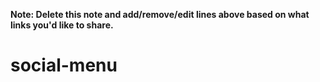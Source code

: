 

**Note: Delete this note and add/remove/edit lines above based on what links you'd like to share.**
# social-menu
